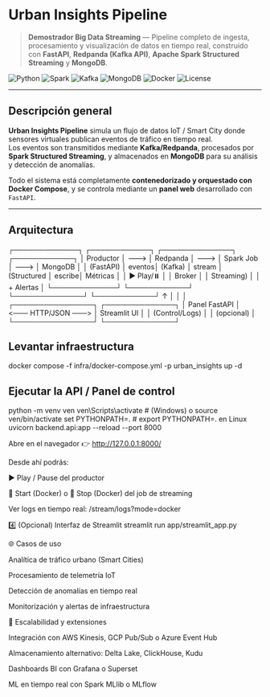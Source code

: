 #  Urban Insights Pipeline

> **Demostrador Big Data Streaming** — Pipeline completo de ingesta, procesamiento y visualización de datos en tiempo real, construido con **FastAPI**, **Redpanda (Kafka API)**, **Apache Spark Structured Streaming** y **MongoDB**.

![Python](https://img.shields.io/badge/Python-3.11-blue)
![Spark](https://img.shields.io/badge/Apache_Spark-3.5-orange)
![Kafka](https://img.shields.io/badge/Redpanda-Kafka_API-red)
![MongoDB](https://img.shields.io/badge/MongoDB-6.0-green)
![Docker](https://img.shields.io/badge/Docker-Compose-informational)
![License](https://img.shields.io/badge/License-MIT-lightgrey)

---

##  Descripción general

**Urban Insights Pipeline** simula un flujo de datos IoT / Smart City donde sensores virtuales publican eventos de tráfico en tiempo real.  
Los eventos son transmitidos mediante **Kafka/Redpanda**, procesados por **Spark Structured Streaming**, y almacenados en **MongoDB** para su análisis y detección de anomalías.

Todo el sistema está completamente **contenedorizado y orquestado con Docker Compose**, y se controla mediante un **panel web** desarrollado con `FastAPI`.

---

##  Arquitectura
┌─────────────┐ ┌────────────┐ ┌──────────────┐ ┌────────────┐
│ Productor │ ---> │ Redpanda │ ---> │ Spark Job │ ---> │ MongoDB │
│ (FastAPI) │ eventos│ (Kafka) │ stream │ (Structured │ escribe│ Métricas │
│ ▶ Play/⏸️ │ │ Broker │ │ Streaming) │ │ + Alertas │
└─────────────┘ └────────────┘ └──────────────┘ └────────────┘
↑ │
│ │
┌────────────────┐ ┌──────────────┐
│ Panel FastAPI │ <─── HTTP/JSON ───> │ Streamlit UI │
│ (Control/Logs) │ │ (opcional) │
└────────────────┘ └──────────────┘

## Levantar infraestructura
docker compose -f infra/docker-compose.yml -p urban_insights up -d

## Ejecutar la API / Panel de control

python -m venv ven
ven\Scripts\activate   # (Windows)  o  source ven/bin/activate
set PYTHONPATH=.       # export PYTHONPATH=. en Linux
uvicorn backend.api:app --reload --port 8000

Abre en el navegador 👉 http://127.0.0.1:8000/

Desde ahí podrás:

▶️ Play / Pause del productor

🚀 Start (Docker) o 🛑 Stop (Docker) del job de streaming

Ver logs en tiempo real: /stream/logs?mode=docker

4️⃣ (Opcional) Interfaz de Streamlit
streamlit run app/streamlit_app.py

🌐 Casos de uso

Analítica de tráfico urbano (Smart Cities)

Procesamiento de telemetría IoT

Detección de anomalías en tiempo real

Monitorización y alertas de infraestructura

🧱 Escalabilidad y extensiones

Integración con AWS Kinesis, GCP Pub/Sub o Azure Event Hub

Almacenamiento alternativo: Delta Lake, ClickHouse, Kudu

Dashboards BI con Grafana o Superset

ML en tiempo real con Spark MLlib o MLflow




